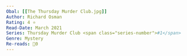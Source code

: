 ```yaml
---
Obal: [[The Thursday Murder Club.jpg]]
Author: Richard Osman
Rating: 4 ⭐
Read-Date: March 2021
Series: Thursday Murder Club <span class="series-number">#1</span>
Genre: Mystery
Re-reads: 🔁0
---
```

